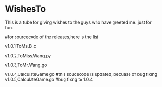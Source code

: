 # WishesTo
This is a tube for giving wishes to the guys who have greeted me.
just for fun.

#for sourcecode of the releases,here is the list

v1.0.1,ToMs.Bi.c

v1.0.2,ToMiss.Wang.py

v1.0.3,ToMr.Wang.go

v1.0.4,CalculateGame.go
#this soucecode is updated, becuase of bug fixing
v1.0.5,CalculateGame.go
#bug fixng to 1.0.4
